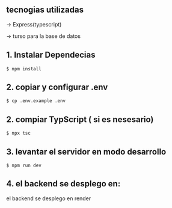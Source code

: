 ## tecnogias utilizadas
-> Express(typescript)

-> turso para la base de datos

## 1. Instalar Dependecias
    
```console
$ npm install
```
## 2. copiar y configurar .env
``` console
$ cp .env.example .env
```

## 2. compiar TypScript ( si es nesesario)

```console
$ npx tsc
```

## 3. levantar el servidor en modo desarrollo

```console
$ npm run dev
```

## 4. el backend se desplego en:

el backend se desplego en render
